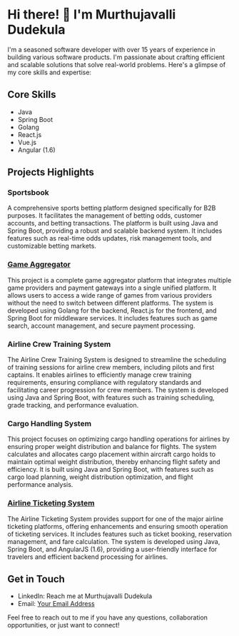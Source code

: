 # Hi there! 👋 I'm Murthujavalli Dudekula

I'm a seasoned software developer with over 15 years of experience in building various software products. I'm passionate about crafting efficient and scalable solutions that solve real-world problems. Here's a glimpse of my core skills and expertise:

## Core Skills
- Java
- Spring Boot
- Golang
- React.js
- Vue.js
- Angular (1.6)

## Projects Highlights
### Sportsbook
A comprehensive sports betting platform designed specifically for B2B purposes. It facilitates the management of betting odds, customer accounts, and betting transactions. The platform is built using Java and Spring Boot, providing a robust and scalable backend system. It includes features such as real-time odds updates, risk management tools, and customizable betting markets.

### [Game Aggregator](https://www.haohan.ph)
This project is a complete game aggregator platform that integrates multiple game providers and payment gateways into a single unified platform. It allows users to access a wide range of games from various providers without the need to switch between different platforms. The system is developed using Golang for the backend, React.js for the frontend, and Spring Boot for middleware services. It includes features such as game search, account management, and secure payment processing.

### Airline Crew Training System
The Airline Crew Training System is designed to streamline the scheduling of training sessions for airline crew members, including pilots and first captains. It enables airlines to efficiently manage crew training requirements, ensuring compliance with regulatory standards and facilitating career progression for crew members. The system is developed using Java and Spring Boot, with features such as training scheduling, grade tracking, and performance evaluation.

### Cargo Handling System
This project focuses on optimizing cargo handling operations for airlines by ensuring proper weight distribution and balance for flights. The system calculates and allocates cargo placement within aircraft cargo holds to maintain optimal weight distribution, thereby enhancing flight safety and efficiency. It is built using Java and Spring Boot, with features such as cargo load planning, weight distribution optimization, and flight performance analysis.

### [Airline Ticketing System](www.sita.aero)
The Airline Ticketing System provides support for one of the major airline ticketing platforms, offering enhancements and ensuring smooth operation of ticketing services. It includes features such as ticket booking, reservation management, and fare calculation. The system is developed using Java, Spring Boot, and AngularJS (1.6), providing a user-friendly interface for travelers and efficient backend processing for airlines.

## Get in Touch
- LinkedIn: Reach me at Murthujavalli Dudekula
- Email: [Your Email Address](mailto:murthujavalli.dudekula@gmail.com)

Feel free to reach out to me if you have any questions, collaboration opportunities, or just want to connect!

<!--
**vali637/vali637** is a ✨ _special_ ✨ repository because its `README.md` (this file) appears on your GitHub profile.

Here are some ideas to get you started:

- 🔭 I’m currently working on ...
- 🌱 I’m currently learning ...
- 👯 I’m looking to collaborate on ...
- 🤔 I’m looking for help with ...
- 💬 Ask me about ...
- 📫 How to reach me: ...
- 😄 Pronouns: ...
- ⚡ Fun fact: ...
-->
